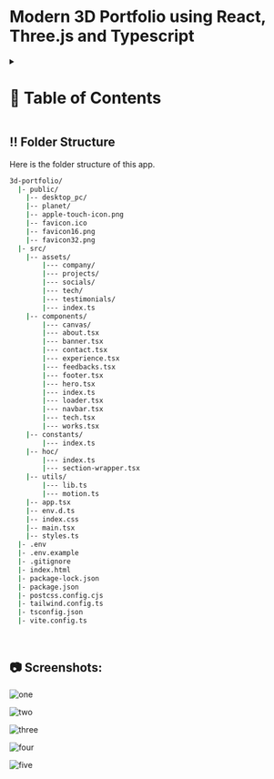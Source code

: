 <a name="readme-top"></a>

# Modern 3D Portfolio using React, Three.js and Typescript

<!-- Table of Contents -->
<details>

<summary>

# :notebook_with_decorative_cover: Table of Contents

</summary>


</details>

## :bangbang: Folder Structure

Here is the folder structure of this app.

```bash
3d-portfolio/
  |- public/
    |-- desktop_pc/
    |-- planet/
    |-- apple-touch-icon.png
    |-- favicon.ico
    |-- favicon16.png
    |-- favicon32.png
  |- src/
    |-- assets/
        |--- company/
        |--- projects/
        |--- socials/
        |--- tech/
        |--- testimonials/
        |--- index.ts
    |-- components/
        |--- canvas/
        |--- about.tsx
        |--- banner.tsx
        |--- contact.tsx
        |--- experience.tsx
        |--- feedbacks.tsx
        |--- footer.tsx
        |--- hero.tsx
        |--- index.ts
        |--- loader.tsx
        |--- navbar.tsx
        |--- tech.tsx
        |--- works.tsx
    |-- constants/
        |--- index.ts
    |-- hoc/
        |--- index.ts
        |--- section-wrapper.tsx
    |-- utils/
        |--- lib.ts
        |--- motion.ts
    |-- app.tsx
    |-- env.d.ts
    |-- index.css
    |-- main.tsx
    |-- styles.ts
  |- .env
  |- .env.example
  |- .gitignore
  |- index.html
  |- package-lock.json
  |- package.json
  |- postcss.config.cjs
  |- tailwind.config.ts
  |- tsconfig.json
  |- vite.config.ts
```

<br />


## :camera: Screenshots:

![one](https://github.com/zeeCode15/MyPortfolio3D/assets/89879537/2ab44aab-f80c-48a2-bb98-e0ee1c6248ae)

![two](https://github.com/zeeCode15/MyPortfolio3D/assets/89879537/dd7236f3-7fdf-4346-9d03-d105ac9ae07a)

![three](https://github.com/zeeCode15/MyPortfolio3D/assets/89879537/fe0b1408-137b-4d03-a531-a086c1ec0826)

![four](https://github.com/zeeCode15/MyPortfolio3D/assets/89879537/36626638-da8f-4688-82b6-4981c44e4295)

![five](https://github.com/zeeCode15/MyPortfolio3D/assets/89879537/b59e6d2a-f7a3-49a6-967f-b3b9b73f8928)




